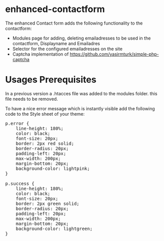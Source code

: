 # enhanced-contactform

The enhanced Contact form adds the following functionality to the contactform:
* Modules page for adding, deleting emailadresses to be used in the contactform, Displayname and Emailadres
* Selector for the configured emailadresses on the site
* Captcha implementation of https://github.com/yasirmturk/simple-php-captcha


# Usages Prerequisites
In a previous version a .htacces file was added to the modules folder. this file needs to be removed.

To have a nice error message which is instantly visible add the following code to the Style sheet of your theme:
<pre>
p.error {
    line-height: 180%;
    color: black;
    font-size: 20px;
    border: 2px red solid;
    border-radius: 20px;
    padding-left: 20px;
    max-width: 200px;
    margin-bottom: 20px;
    background-color: lightpink;
}

p.success {
    line-height: 180%;
    color: black;
    font-size: 20px;
    border: 2px green solid;
    border-radius: 20px;
    padding-left: 20px;
    max-width: 200px;
    margin-bottom: 20px;
    background-color: lightgreen;
}
</pre>
